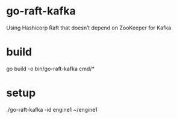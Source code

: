 # go-raft-kafka
Using Hashicorp Raft that doesn’t depend on ZooKeeper for Kafka

# build
go build -o bin/go-raft-kafka cmd/*


# setup
./go-raft-kafka -id engine1 ~/engine1